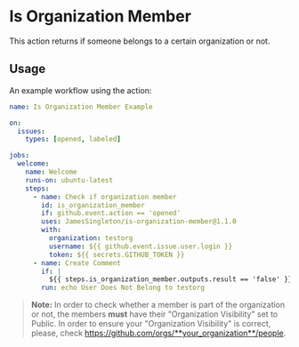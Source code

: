 # Is Organization Member

This action returns if someone belongs to a certain organization or not.

## Usage

An example workflow using the action:

```yaml
name: Is Organization Member Example

on:
  issues:
    types: [opened, labeled]

jobs:
  welcome:
    name: Welcome
    runs-on: ubuntu-latest
    steps:
      - name: Check if organization member
        id: is_organization_member
        if: github.event.action == 'opened'
        uses: JamesSingleton/is-organization-member@1.1.0
        with:
          organization: testorg
          username: ${{ github.event.issue.user.login }}
          token: ${{ secrets.GITHUB_TOKEN }}
      - name: Create Comment
        if: |
          ${{ steps.is_organization_member.outputs.result == 'false' }}
        run: echo User Does Not Belong to testorg
```

> **Note:** In order to check whether a member is part of the organization
> or not, the members **must** have their "Organization Visibility" set to
> Public.
> In order to ensure your "Organization Visibility" is correct, please,
> check https://github.com/orgs/**your_organization**/people.
